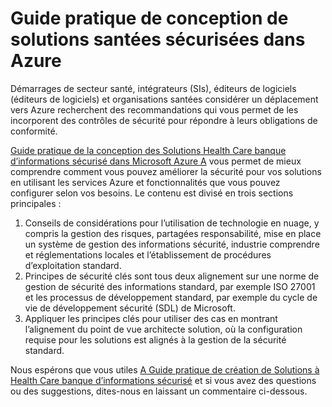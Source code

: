 <properties
   pageTitle="Guide pratique de conception de solutions santées sécurisées dans Azure | Microsoft Azure"
   description=" Cet article vous aide à comprendre comment faire pour améliorer la sécurité de vos solutions santées en utilisant les services Azure et les fonctionnalités que vous configurez. "
   services="security"
   documentationCenter="na"
   authors="TomShinder"
   manager="MBaldwin"
   editor="TomSh"/>

<tags
   ms.service="security"
   ms.devlang="na"
   ms.topic="article"
   ms.tgt_pltfrm="na"
   ms.workload="na"
   ms.date="09/06/2016"
   ms.author="terrylan"/>

# <a name="a-practical-guide-to-designing-secure-health-care-solutions-in-azure"></a>Guide pratique de conception de solutions santées sécurisées dans Azure

Démarrages de secteur santé, intégrateurs (SIs), éditeurs de logiciels (éditeurs de logiciels) et organisations santées considérer un déplacement vers Azure recherchent des recommandations qui vous permet de les incorporent des contrôles de sécurité pour répondre à leurs obligations de conformité.

[Guide pratique de la conception des Solutions Health Care banque d’informations sécurisé dans Microsoft Azure A](https://aka.ms/azureindustrysecurity) vous permet de mieux comprendre comment vous pouvez améliorer la sécurité pour vos solutions en utilisant les services Azure et fonctionnalités que vous pouvez configurer selon vos besoins.
Le contenu est divisé en trois sections principales :

1. Conseils de considérations pour l’utilisation de technologie en nuage, y compris la gestion des risques, partagées responsabilité, mise en place un système de gestion des informations sécurité, industrie comprendre et réglementations locales et l’établissement de procédures d’exploitation standard.
2. Principes de sécurité clés sont tous deux alignement sur une norme de gestion de sécurité des informations standard, par exemple ISO 27001 et les processus de développement standard, par exemple du cycle de vie de développement sécurité (SDL) de Microsoft.
3. Appliquer les principes clés pour utiliser des cas en montrant l’alignement du point de vue architecte solution, où la configuration requise pour les solutions est alignés à la gestion de la sécurité standard.

Nous espérons que vous utiles [A Guide pratique de création de Solutions à Health Care banque d’informations sécurisé](https://aka.ms/azureindustrysecurity) et si vous avez des questions ou des suggestions, dites-nous en laissant un commentaire ci-dessous.

